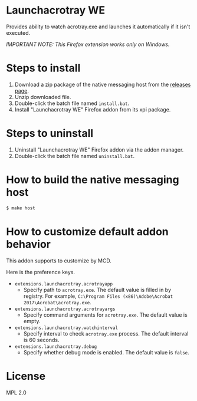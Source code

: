 # Launchacrotray WE

Provides ability to watch acrotray.exe and launches it automatically if it isn't executed.

*IMPORTANT NOTE: This Firefox extension works only on Windows.*

# Steps to install

 1. Download a zip package of the native messaging host from the [releases page](https://github.com/clear-code/launchacrotray-we/releases).
 2. Unzip downloaded file.
 3. Double-click the batch file named `install.bat`.
 4. Install "Launchacrotray WE" Firefox addon from its xpi package.

# Steps to uninstall

 1. Uninstall "Launchacrotray WE" Firefox addon via the addon manager.
 2. Double-click the batch file named `uninstall.bat`.

# How to build the native messaging host

```bash
$ make host
```

# How to customize default addon behavior

This addon supports to customize by MCD.

Here is the preference keys.

* `extensions.launchacrotray.acrotrayapp`
  * Specify path to `acrotray.exe`. The default value is filled in by registry. For example, `C:\Program Files (x86)\Adobe\Acrobat 2017\Acrobat\acrotray.exe`.
* `extensions.launchacrotray.acrotrayargs`
  * Specify command arguments for `acrotray.exe`. The default value is empty.
* `extensions.launchacrotray.watchinterval`
  * Specify interval to check `acrotray.exe` process. The default interval is 60 seconds.
* `extensions.launchacrotray.debug`
  * Specify whether debug mode is enabled. The default value is `false`.

# License

MPL 2.0
